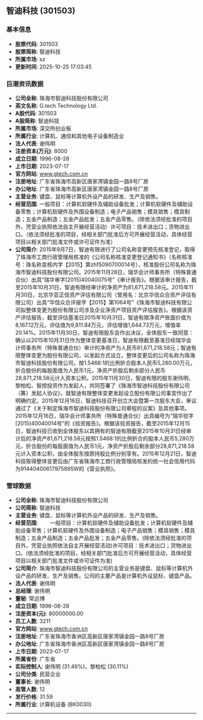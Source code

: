 ## 智迪科技 (301503)

### 基本信息

- **股票代码**: 301503
- **股票简称**: 智迪科技
- **所属市场**: sz
- **更新时间**: 2025-10-25 17:03:45

### 巨潮资讯数据

- **公司全称**: 珠海市智迪科技股份有限公司
- **英文名称**: G.tech Technology Ltd.
- **A股代码**: 301503
- **A股简称**: 智迪科技
- **所属市场**: 深交所创业板
- **所属行业**: 计算机、通信和其他电子设备制造业
- **法人代表**: 谢伟明
- **注册资本(万元)**: 8000
- **成立日期**: 1996-08-28
- **上市日期**: 2023-07-17
- **官方网站**: www.gtech.com.cn
- **注册地址**: 广东省珠海市高新区唐家湾镇金园一路8号厂房
- **办公地址**: 广东省珠海市高新区唐家湾镇金园一路8号厂房
- **主营业务**: 键盘、鼠标等计算机外设产品的研发、生产及销售。
- **经营范围**: 一般项目：计算机软硬件及辅助设备批发；计算机软硬件及辅助设备零售；计算机软硬件及外围设备制造；电子产品销售；模具销售；模具制造；五金产品制造；五金产品批发；五金产品零售。（除依法须经批准的项目外，凭营业执照依法自主开展经营活动）许可项目：技术进出口；货物进出口。（依法须经批准的项目，经相关部门批准后方可开展经营活动，具体经营项目以相关部门批准文件或许可证件为准）
- **公司简介**: 2015年9月7日，智迪有限进行了公司名称变更预先核准登记，取得了珠海市工商行政管理局核准的《公司名称核准变更登记通知书》（名称核准号：珠名称变核内字【2015】第zh15090700014号），核准股份公司名称为珠海市智迪科技股份有限公司。2015年11月28日，瑞华会计师事务所（特殊普通合伙）出具“瑞华审字[2015]40040075号”《审计报告》。根据该审计报告，截至2015年10月31日，智迪有限经审计的净资产为81,671,218.58元。2015年11月30日，北京华亚正信资产评估有限公司（曾用名：北京华信众合资产评估有限公司）出具“华信众合评报字【2015】第1064号”《珠海市智迪科技有限公司拟整体变更为股份有限公司涉及企业净资产项目资产评估报告》。根据该资产评估报告，截至评估基准日2015年10月31日，智迪有限净资产账面价值为8,167.12万元，评估值为9,811.84万元，评估增值1,644.73万元，增值率20.14%。2015年11月30日，智迪有限股东会作出决议，全体股东一致同意：确认以2015年10月31日作为整体变更基准日，智迪有限截至基准日经瑞华会计师事务所（特殊普通合伙）审计的净资产为人民币81,671,218.58元；智迪有限整体变更为股份有限公司，以发起方式设立，整体变更后的公司名称为珠海市智迪科技股份有限公司，按1.5468:1的比例折合股本人民币5,280.00万元，折合股份的每股面值为人民币1元，净资产折股后剩余部分人民币28,871,218.58元计入资本公积。2015年11月30日，智迪有限的股东谢伟明、黎柏松、智控投资作为发起人，共同签署了《珠海市智迪科技股份有限公司（筹）发起人协议》，就智迪有限整体变更发起设立股份有限公司事宜作出了明确约定。2015年12月16日，智迪科技召开创立大会暨第一次股东大会，审议通过了《关于制定珠海市智迪科技股份有限公司章程的议案》及其他事项。2015年12月16日，瑞华会计师事务所（特殊普通合伙）出具编号为“瑞华验字[2015]40040014号”的《验资报告》。根据该验资报告，截至2015年12月15日，智迪科技已收到全体股东以其拥有的智迪有限截至2015年10月31日经审计后的净资产81,671,218.58元按照1.5468:1的比例折合的股本人民币5,280万元，折合股份的每股面值为人民币1元，净资产折股后剩余部分28,871,218.58元计入资本公积，由全体股东按原持股比例分别享有。2015年12月21日，智迪科技取得整体变更后由广东省珠海市工商行政管理局核发的统一社会信用代码为91440400617975895W的《营业执照》。

### 雪球数据

- **公司全称**: 珠海市智迪科技股份有限公司
- **公司简称**: 智迪科技
- **主营业务**: 键盘、鼠标等计算机外设产品的研发、生产及销售。
- **经营范围**: 　　一般项目：计算机软硬件及辅助设备批发；计算机软硬件及辅助设备零售；计算机软硬件及外围设备制造；电子产品销售；模具销售；模具制造；五金产品制造；五金产品批发；五金产品零售。(除依法须经批准的项目外，凭营业执照依法自主开展经营活动)许可项目：技术进出口；货物进出口。(依法须经批准的项目，经相关部门批准后方可开展经营活动，具体经营项目以相关部门批准文件或许可证件为准)
- **公司简介**: 珠海市智迪科技股份有限公司的主营业务是键盘、鼠标等计算机外设产品的研发、生产及销售。公司的主要产品是计算机外设鼠标、键盘产品。
- **法人代表**: 谢伟明
- **总经理**: 谢伟明
- **董秘**: 常远博
- **成立日期**: 1996-08-28
- **注册资本(元)**: 80000000.00
- **员工人数**: 3211
- **官方网站**: www.gtech.com.cn
- **注册地址**: 广东省珠海市香洲区高新区唐家湾镇金园一路8号厂房
- **办公地址**: 广东省珠海市香洲区高新区唐家湾镇金园一路8号厂房
- **上市日期**: 2023-07-17
- **所属省份**: 广东省
- **实际控制人**: 谢伟明 (31.49%)，黎柏松 (30.11%)
- **公司分类**: 民营企业
- **董事长**: 谢伟明
- **高管人数**: 12
- **发行价格**: 31.59
- **所属行业**: 计算机设备 (BK0030)

---